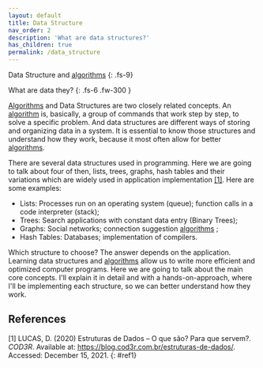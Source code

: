 ```yaml
---
layout: default
title: Data Structure 
nav_order: 2
description: 'What are data structures?'
has_children: true
permalink: /data_structure 
---
```


Data Structure and [algorithms]({{site.baseurl}}/algorithm/) 
{: .fs-9}

What are data they?
{: .fs-6 .fw-300  }

[Algorithms]({{site.baseurl}}/algorithm/) and Data Structures are two closely related concepts. An [algorithm]({{site.baseurl}}/algorithm/)  is, basically, a group of commands that work step by step, to solve a specific problem. And data structures are different ways of storing and organizing data in a system. It is essential to know those structures and understand how they work, because it most often allow for better [algorithms]({{site.baseurl}}/algorithm/).

There are several data structures used in programming. Here we are going to talk about four of then, lists, trees, graphs, hash tables and their variations which are widely used in application implementation [[1]](#ref1). Here are some examples:

- Lists: Processes run on an operating system (queue); function calls in a code interpreter (stack);
- Trees: Search applications with constant data entry (Binary Trees);
- Graphs: Social networks; connection suggestion [algorithms]({{site.baseurl}}/algorithm/) ;
- Hash Tables: Databases; implementation of compilers.

Which structure to choose? The answer depends on the application. Learning data structures and [algorithms]({{site.baseurl}}/algorithm/)  allow us to write more efficient and optimized computer programs. Here we are going to talk about the main core concepts. I'll explain it in detail and with a  hands-on-approach, where I'll be implementing each structure, so we can better understand how they work.

## References

[1] LUCAS, D. (2020) Estruturas de Dados – O que são? Para que servem?. *COD3R*. Available at: <https://blog.cod3r.com.br/estruturas-de-dados/>. Accessed: December 15, 2021.
{: #ref1}